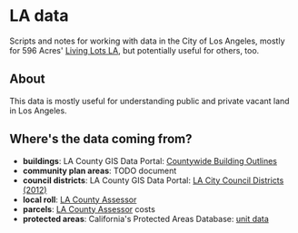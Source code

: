 LA data
=======

Scripts and notes for working with data in the City of Los Angeles, mostly for
596 Acres' [Living Lots LA](https://github.com/596acres/livinglots-la), but
potentially useful for others, too.


About
-----

This data is mostly useful for understanding public and private vacant land in
Los Angeles.


Where's the data coming from?
-----------------------------

* **buildings**: LA County GIS Data Portal: [Countywide Building
  Outlines](http://egis3.lacounty.gov/dataportal/2011/04/28/countywide-building-outlines/)
* **community plan areas**: TODO document
* **council districts**: LA County GIS Data Portal: [LA City Council Districts
  (2012)](http://egis3.lacounty.gov/dataportal/2012/08/07/la-city-council-districts-2012/)
* **local roll**: [LA County
  Assessor](http://assessor.lacounty.gov/extranet/outsidesales/gisdata.aspx)
* **parcels**: [LA County
  Assessor](http://assessor.lacounty.gov/extranet/outsidesales/gisdata.aspx)
costs 
* **protected areas**: California's Protected Areas Database: [unit
  data](http://www.calands.org/data)
